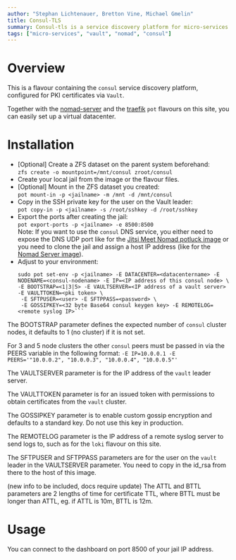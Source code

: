 ```yaml
---
author: "Stephan Lichtenauer, Bretton Vine, Michael Gmelin"
title: Consul-TLS
summary: Consul-tls is a service discovery platform for micro-services integrated with Vault.
tags: ["micro-services", "vault", "nomad", "consul"]
---
```


# Overview

This is a flavour containing the ```consul``` service discovery platform, configured for PKI certificates  via ```Vault```.

Together with the [nomad-server](https://potluck.honeyguide.net/blog/nomad-server/) and the [traefik](https://potluck.honeyguide.net/blog/traefik-consul/) ```pot``` flavours on this site, you can easily set up a virtual datacenter.

# Installation

* [Optional] Create a ZFS dataset on the parent system beforehand:    
  ```zfs create -o mountpoint=/mnt/consul zroot/consul```
* Create your local jail from the image or the flavour files. 
* [Optional] Mount in the ZFS dataset you created:    
  ```pot mount-in -p <jailname> -m /mnt -d /mnt/consul```
* Copy in the SSH private key for the user on the Vault leader:    
  ```pot copy-in -p <jailname> -s /root/sshkey -d /root/sshkey```
* Export the ports after creating the jail:     
  ```pot export-ports -p <jailname> -e 8500:8500```   
  Note: If you want to use the ```consul``` DNS service, you either need to expose the DNS UDP port like for the [Jitsi Meet Nomad potluck image](https://potluck.honeyguide.net/blog/jitsi-meet-nomad/) or you need to clone the jail and assign a host IP address (like for the [Nomad Server image](https://potluck.honeyguide.net/blog/nomad-server/)).
* Adjust to your environment:    
  ```
  sudo pot set-env -p <jailname> -E DATACENTER=<datacentername> -E NODENAME=<consul-nodename> -E IP=<IP address of this consul node> \
  -E BOOTSTRAP=<1|3|5> -E VAULTSERVER=<IP address of a vault server> -E VAULTTOKEN=<pki token> \
   -E SFTPUSER=<user> -E SFTPPASS=<password> \
   -E GOSSIPKEY=<32 byte Base64 consul keygen key> -E REMOTELOG=<remote syslog IP>```

The BOOTSTRAP parameter defines the expected number of ```consul``` cluster nodes, it defaults to 1 (no cluster) if it is not set.

For 3 and 5 node clusters the other ```consul``` peers must be passed in via the PEERS variable in the following format:
```-E IP=10.0.0.1 -E PEERS='"10.0.0.2", "10.0.0.3", "10.0.0.4", "10.0.0.5"'```

The VAULTSERVER parameter is for the IP address of the ```vault``` leader server.

The VAULTTOKEN parameter is for an issued token with permissions to obtain certificates from the ```vault``` cluster.

The GOSSIPKEY parameter is to enable custom gossip encryption and defaults to a standard key. Do not use this key in production.

The REMOTELOG parameter is the IP address of a remote syslog server to send logs to, such as for the ```loki``` flavour on this site.

The SFTPUSER and SFTPPASS parameters are for the user on the ```vault``` leader in the VAULTSERVER parameter. You need to copy in the id_rsa from there to the host of this image.

(new info to be included, docs require update)
The ATTL and BTTL parameters are 2 lengths of time for certificate TTL, where BTTL must be longer than ATTL, eg. if ATTL is 10m, BTTL is 12m.

# Usage

You can connect to the dashboard on port 8500 of your jail IP address.
